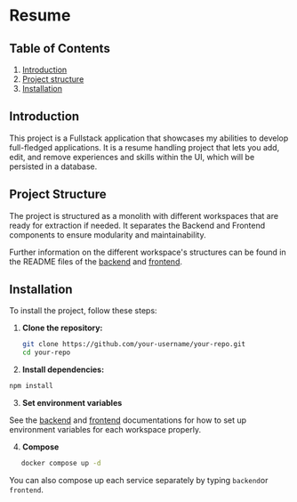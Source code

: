 # Resume

## Table of Contents

1. [Introduction](#introduction)
2. [Project structure](#project-structure)
3. [Installation](#installation)

## Introduction

This project is a Fullstack application that showcases my abilities to develop full-fledged applications. It is a resume handling project that lets you add, edit, and remove experiences and skills within the UI, which will be persisted in a database.

## Project Structure

The project is structured as a monolith with different workspaces that are ready for extraction if needed. It separates the Backend and Frontend components to ensure modularity and maintainability.

Further information on the different workspace's structures can be found in the README files of the [backend](./packages/backend/README.md) and [frontend](./packages/frontend/README.md).

## Installation

To install the project, follow these steps:

1. **Clone the repository:**

   ```sh
   git clone https://github.com/your-username/your-repo.git
   cd your-repo
   ```

2. **Install dependencies:**

```sh
npm install
```

3. **Set environment variables**

See the [backend](./packages/backend/README.md) and [frontend](./packages/frontend/README.md) documentations for how to set up environment variables for each workspace properly.

<!-- FIXME: implement Docker  -->

4. **Compose**

```sh
   docker compose up -d
```

You can also compose up each service separately by typing `backend`or `frontend`.
